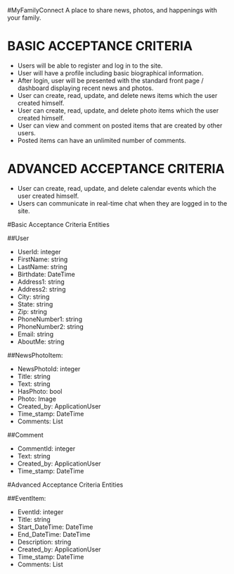 #MyFamilyConnect
A place to share news, photos, and happenings with your family.

BASIC ACCEPTANCE CRITERIA
=========================
* Users will be able to register and log in to the site.
* User will have a profile including basic biographical information.
* After login, user will be presented with the standard front page / dashboard displaying recent news and photos.
* User can create, read, update, and delete news items which the user created himself.
* User can create, read, update, and delete photo items which the user created himself.
* User can view and comment on posted items that are created by other users.
* Posted items can have an unlimited number of comments.

ADVANCED ACCEPTANCE CRITERIA
============================
* User can create, read, update, and delete calendar events which the user created himself.
* Users can communicate in real-time chat when they are logged in to the site.

#Basic Acceptance Criteria Entities

##User
* UserId: integer
* FirstName: string
* LastName: string
* Birthdate: DateTime
* Address1: string
* Address2: string
* City: string
* State: string
* Zip: string
* PhoneNumber1: string
* PhoneNumber2: string
* Email: string
* AboutMe: string

##NewsPhotoItem: 
* NewsPhotoId: integer
* Title: string 
* Text: string
* HasPhoto: bool
* Photo: Image
* Created_by: ApplicationUser
* Time_stamp: DateTime
* Comments: List<Comment> 

##Comment
* CommentId: integer
* Text: string
* Created_by: ApplicationUser
* Time_stamp: DateTime 


#Advanced Acceptance Criteria Entities

##EventItem:
* EventId: integer
* Title: string
* Start_DateTime: DateTime
* End_DateTime: DateTime
* Description: string
* Created_by: ApplicationUser
* Time_stamp: DateTime
* Comments: List<Comment> 